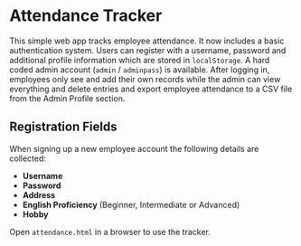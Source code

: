# Attendance Tracker

This simple web app tracks employee attendance. It now includes a basic authentication system. Users can register with a username, password and additional profile information which are stored in `localStorage`. A hard coded admin account (`admin` / `adminpass`) is available. After logging in, employees only see and add their own records while the admin can view everything and delete entries and export employee attendance to a CSV file from the Admin Profile section.

## Registration Fields

When signing up a new employee account the following details are collected:

- **Username**
- **Password**
- **Address**
- **English Proficiency** (Beginner, Intermediate or Advanced)
- **Hobby**

Open `attendance.html` in a browser to use the tracker.
